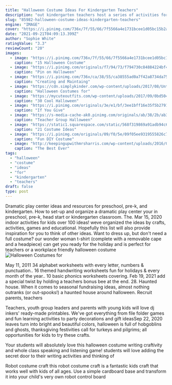 ```yaml
---
title: "Halloween Costume Ideas For Kindergarten Teachers"
description: "out kindergarten teachers host a series of activities for the incoming kindergarten class, said romeo. those activities begin the spring before students start school. One month the teachers do an evening"
slug: "85982-halloween-costume-ideas-kindergarten-teachers"
engine: "IMAGE"
cover: "https://i.pinimg.com/736x/7f/55/66/7f5566a4e1731bcee1d05bc15b2a50ff.jpg"
date: "2021-09-21T04:09:13.399Z"
author: "Sophie White"
ratingValue: "3.3"
reviewCount: "20"
images:
  - image: "https://i.pinimg.com/736x/7f/55/66/7f5566a4e1731bcee1d05bc15b2a50ff.jpg"
    caption: "15 Halloween Costume"
  - image: "https://i.pinimg.com/originals/f7/94/73/f794730c84884224bf42c4c2a511ac8c.jpg"
    caption: "Pin on Halloween"
  - image: "https://i.pinimg.com/736x/ca/38/55/ca38555ad0a7f42a8734da75faba7122--teacher-costumes-super-teacher-costume.jpg"
    caption: "Creating and Maintaing"
  - image: "https://cdn.simplykinder.com/wp-content/uploads/2017/08/Untitled-design-8-copy-4.png"
    caption: "Halloween Costumes for"
  - image: "https://mycuteoutfits.com/wp-content/uploads/2017/09/0bd50460d7dbea1b0834587900ffc02b.jpg"
    caption: "30 Cool Halloween"
  - image: "https://i.pinimg.com/originals/3e/e1/bf/3ee1bff16e35f5b2791534b9886aba0b.jpg"
    caption: "If You Give"
  - image: "https://s-media-cache-ak0.pinimg.com/originals/ab/38/2b/ab382be01b11332ae2c01978299d3525.jpg"
    caption: "Teacher Group Halloween"
  - image: "https://static1.squarespace.com/static/568f319869a91adb94c6de9c/t/56f3657601dbaef178d29aad/1484021837669/"
    caption: "21 Costume Ideas"
  - image: "https://i.pinimg.com/originals/09/f0/5e/09f05ee9319555826c7dc1d554543b9c.jpg"
    caption: "Fun DIY Costume"
  - image: "http://keepingupwithmrsharris.com/wp-content/uploads/2016/09/IMG_0103.jpg"
    caption: "The Best Ever"
tags:
  - "halloween"
  - "costume"
  - "ideas"
  - "for"
  - "kindergarten"
  - "teachers"
draft: false
type: post
---
```


Dramatic play center ideas and resources for preschool, pre-k, and kindergarten. How to set-up and organize a dramatic play center your in preschool, pre-k, head start or kindergarten classroom. The. Mar 15, 2020 indoor activities for kids  over 100 ideas! weve organized the ideas by crafts, activities, games and educational. Hopefully this list will also provide inspiration for you to think of other ideas. Want to dress up, but don't need a full costume? our wonder woman t-shirt (complete with a removable cape and a headpiece) can get you ready for the holiday and is perfect for teachers or a workplace friendly halloween costume
![Halloween Costumes for](https://cdn.simplykinder.com/wp-content/uploads/2017/08/Untitled-design-8-copy-4.png "Halloween Costumes for")

May 11, 2011 34 alphabet worksheets with every letter, numbers &amp; punctuation.. 16 themed handwriting worksheets fun for holidays &amp; every month of the year.. 10 basic phonics worksheets covering. Feb 19, 2021 add a special twist by holding a teachers bonus bee at the end. 28. Haunted house. When it comes to seasonal fundraising ideas, almost nothing outranks (or out-spooks!) a haunted house around halloween. Recruit parents, teachers
<!--inArticleAds-->

<!--galleryOne-->

Teachers, youth group leaders and parents with young kids will love dj inkers' ready-made printables. We've got everything from file folder games and fun learning activities to party decorations and gift ideasSep 22, 2020 leaves turn into bright and beautiful colors, halloween is full of hobgoblins and ghosts, thanksgiving festivities call for turkeys and pilgrims; all opportunities for kids to try these crafts.
<!--inArticleAds-->

<!--galleryTwo-->

Your students will absolutely love this halloween costume writing craftivity and whole class speaking and listening game! students will love adding the secret door to their writing activities and thinking of
<!--galleryThree-->

Robot costume craft this robot costume craft is a fantastic kids craft that works well with kids of all ages. Use a simple cardboard base and transform it into your child's very own robot control board